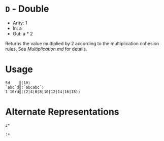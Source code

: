 # `D` - Double

- Arity: 1
- In: a
- Out: a * 2

Returns the value multiplied by 2 according to the multiplication cohesion rules. See _Multiplication.md_ for details.

# Usage
```
5d    ║⟨10⟩
`abc`d║⟨`abcabc`⟩
1 10rd║⟨⟨2|4|6|8|10|12|14|16|18⟩⟩
```

# Alternate Representations

```
2*
```
```
:+
```
